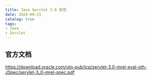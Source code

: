 ```yaml
---
title: Java Servlet 3.0 规范
date: 2020-09-21
catalog: true
tags:
- Java
- Servlet
---
```


## 官方文档
https://download.oracle.com/otn-pub/jcp/servlet-3.0-mrel-eval-oth-JSpec/servlet-3_0-mrel-spec.pdf

